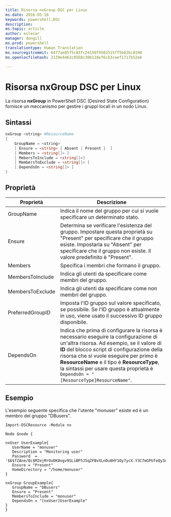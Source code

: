 ```yaml
---
title: Risorsa nxGroup DSC per Linux
ms.date: 2016-05-16
keywords: powershell,DSC
description: 
ms.topic: article
author: eslesar
manager: dongill
ms.prod: powershell
translationtype: Human Translation
ms.sourcegitcommit: 6477ae8575c83fc24150f9502515ff5b82bc8198
ms.openlocfilehash: 2139e4462c0568c30b118ef6cb3ceef1717b52e6

---
```


# Risorsa nxGroup DSC per Linux

La risorsa **nxGroup** in PowerShell DSC (Desired State Configuration) fornisce un meccanismo per gestire i gruppi locali in un nodo Linux.

## Sintassi

```powershell
nxGroup <string> #ResourceName
{
    GroupName = <string>
    [ Ensure = <string> { Absent | Present }  ]
    [ Members = <string[]> ]
    [ MebersToInclude = <string[]>]
    [ MembersToExclude = <string[]> ]
    [ DependsOn = <string[]> ]
}

```

## Proprietà

|  Proprietà |  Descrizione | 
|---|---|
| GroupName| Indica il nome del gruppo per cui si vuole specificare un determinato stato.| 
| Ensure| Determina se verificare l'esistenza del gruppo. Impostare questa proprietà su "Present" per specificare che il gruppo esiste. Impostarla su "Absent" per specificare che il gruppo non esiste. Il valore predefinito è "Present".| 
| Members| Specifica i membri che formano il gruppo.| 
| MembersToInclude| Indica gli utenti da specificare come membri del gruppo.| 
| MembersToExclude| Indica gli utenti da specificare come non membri del gruppo.| 
| PreferredGroupID| Imposta l'ID gruppo sul valore specificato, se possibile. Se l'ID gruppo è attualmente in uso, viene usato il successivo ID gruppo disponibile.| 
| DependsOn | Indica che prima di configurare la risorsa è necessario eseguire la configurazione di un'altra risorsa. Ad esempio, se il valore di **ID** del blocco script di configurazione della risorsa che si vuole eseguire per primo è **ResourceName** e il tipo è **ResourceType**, la sintassi per usare questa proprietà è `DependsOn = "[ResourceType]ResourceName"`.| 

## Esempio

L'esempio seguente specifica che l'utente "monuser" esiste ed è un membro del gruppo "DBusers".

```
Import-DSCResource -Module nx 

Node $node {

nxUser UserExample{
   UserName = "monuser"
   Description = "Monitoring user"
   Password  =    '$6$fZAne/Qc$MZejMrOxDK0ogv9SLiBP5J5qZFBvXLnDu8HY1Oy7ycX.Y3C7mGPUfeQy3A82ev3zIabhDQnj2ayeuGn02CqE/0'
   Ensure = "Present"
   HomeDirectory = "/home/monuser"
}
 
nxGroup GroupExample{
   GroupName = "DBusers"
   Ensure = "Present"
   MembersToInclude = "monuser"
   DependsOn = "[nxUser]UserExample"            
}
}
```




<!--HONumber=Aug16_HO3-->



